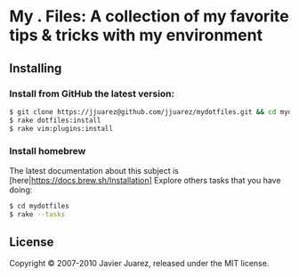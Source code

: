 # My . Files: A collection of my favorite tips & tricks with my environment

## Installing

### Install from GitHub the latest version:

```bash
$ git clone https://jjuarez@github.com/jjuarez/mydotfiles.git && cd mydotfiles
$ rake dotfiles:install
$ rake vim:plugins:install
```

### Install homebrew

The latest documentation about this subject is [here|https://docs.brew.sh/Installation]
Explore others tasks that you have doing:

```bash
$ cd mydotfiles
$ rake --tasks
```

## License

Copyright © 2007-2010 Javier Juarez, released under the MIT license.
